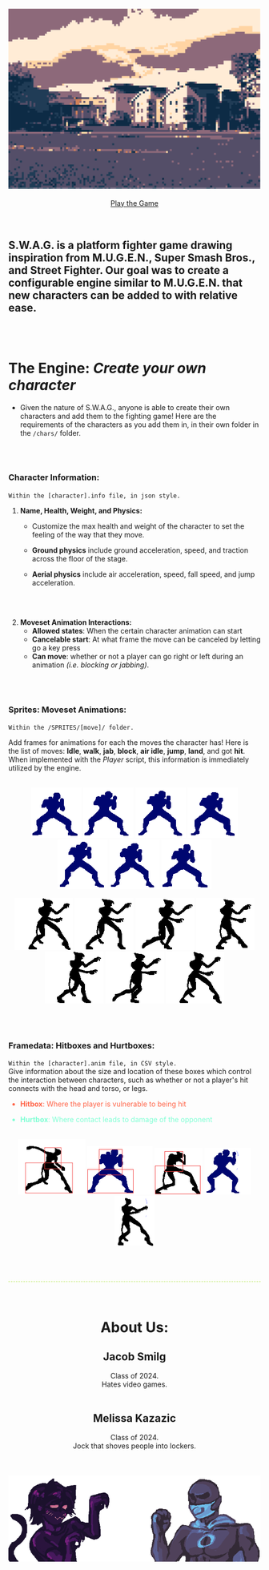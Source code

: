 <div align=center>
<br/>
<img src= "./images/pixel_olin.png"/>
<br/>
<br/>
<section id="downloads">
          <a href="./download" class="btn btn-github"><span class="icon"></span>Play the Game</a>
        </section>
</div>

<br/>
<br/>

## S.W.A.G. is a platform fighter game drawing inspiration from M.U.G.E.N., Super Smash Bros., and Street Fighter. Our goal was to create a configurable engine similar to M.U.G.E.N. that new characters can be added to with relative ease.
<br/>
<br/>

# **The Engine**: *Create your own character*
- Given the nature of S.W.A.G., anyone is able to create their own characters and add them to the fighting game! Here are the requirements of the characters as you add them in, in their own folder in the `/chars/` folder.
<br/>
<br/>

### Character Information:
`Within the [character].info file, in json style.`
<br/>

1. **Name, Health, Weight, and Physics:**

    - Customize the max health and weight of the character to set the feeling of the way that they move. 
    
    - **Ground physics** include ground acceleration, speed, and traction across the floor of the stage.
    
    - **Aerial physics** include air acceleration, speed, fall speed, and jump acceleration. 
<br/>
<br/>

2. **Moveset Animation Interactions:**
    - **Allowed states**: When the certain character animation can start
    - **Cancelable start**: At what frame the move can be canceled by letting go a key press
    - **Can move**: whether or not a player can go right or left during an animation *(i.e. blocking or jabbing)*.
<br/>
<br/>

### Sprites: Moveset Animations:
`Within the /SPRITES/[move]/ folder.`
<br/>

Add frames for animations for each the moves the character has! Here is the list of moves: **Idle**, **walk**, **jab**, **block**, **air idle**, **jump**, **land**, and got **hit**. When implemented with the *Player* script, this information is immediately utilized by the engine.

<br/>
<div align=center>
<img src= "./images/olinman_idle-1.png"/> <img src= "./images/olinman_idle-2.png"/> <img src= "./images/olinman_idle-4.png"/> <img src= "./images/olinman_idle-5.png"/> <img src= "./images/olinman_idle-7.png"/> <img src= "./images/olinman_idle-8.png"/> <img src= "./images/olinman_idle.gif"/><br/>

<img src= "./images/catboy_walk-1.png"/> <img src= "./images/catboy_walk-3.png"/> <img src= "./images/catboy_walk-5.png"/> <img src= "./images/catboy_walk-7.png"/> <img src= "./images/catboy_walk-9.png"/> <img src= "./images/catboy_walk-11.png"/> <img src= "./images/catboy_walk.gif"/><br/>
</div>
<br/>
<br/>

### Framedata: Hitboxes and Hurtboxes:
`Within the [character].anim file, in CSV style.`
<br/>
Give information about the size and location of these boxes which control the interaction between characters, such as whether or not a player's hit connects with the head and torso, or legs.

<span style="color:tomato">

- **Hitbox**: Where the player is vulnerable to being hit

</span>

<span style="color:aquamarine">

- **Hurtbox**: Where contact leads to damage of the opponent

</span>
<br/>
<div align=center>
 <img src= "./images/catboy_jab.gif" style='max-height: 110px'/> <img src= "./images/olinman_jab.gif"/> <img src= "./images/catboy_hit.gif"/> <img src= "./images/olinman_block.gif"/> <img src= "./images/catboy_block.gif" style='max-height: 100px'/>
</div>
<br/>
<br/>
<br/>
<br/>

<div style='border-bottom: 1px dashed #b5e853; width:100%'>
</div>
<br/>
<br/>

<div align=center>
<h1> About Us: </h1>
<h2> Jacob Smilg </h2>
<div style= "width:50%"> Class of 2024.<br/>Hates video games.</div>
<br/>
<h2> Melissa Kazazic </h2>
<div style= "width:50%"> Class of 2024.<br/>Jock that shoves people into lockers.</div>
<br/>
<br/>
<br/>
<img src= "./images/title.png"/>
</div>